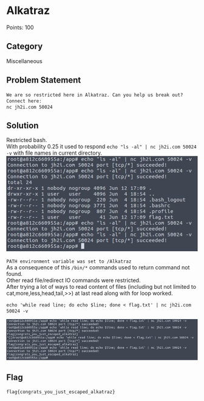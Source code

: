 # Alkatraz
Points: 100
## Category
Miscellaneous
## Problem Statement
```
We are so restricted here in Alkatraz. Can you help us break out?
Connect here:
nc jh2i.com 50024
```
## Solution
Restricted bash.\
With probability 0.25 it used to respond `echo "ls -al" | nc jh2i.com 50024 -v` with file names in current directory.\
![ls](ls.jpg)

`PATH environment variable was set to /Alkatraz`\
As a consequence of this `/bin/*` commands used to return command not found.\
Other read file/redirect IO commands were restricted.\
After trying a lot of ways to read content of files (including but not limited to cat,more,less,head,tail,>>) at last read along with for loop worked.
```
echo 'while read line; do echo $line; done < flag.txt' | nc jh2i.com 50024 -v
```
![flag](flag.jpg)
## Flag
```
flag{congrats_you_just_escaped_alkatraz}
```
